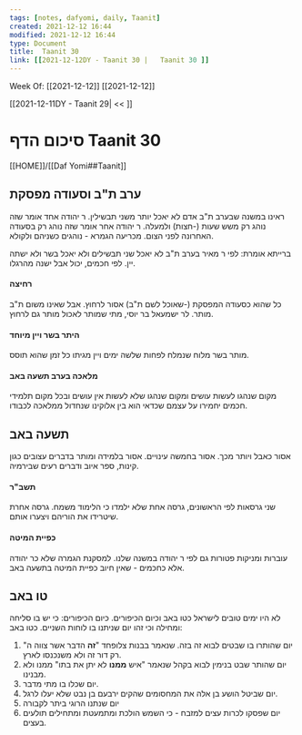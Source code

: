 ```yaml
---
tags: [notes, dafyomi, daily, Taanit] 
created: 2021-12-12 16:44
modified: 2021-12-12 16:44
type: Document
title:  Taanit 30
link: [[2021-12-12DY - Taanit 30 |   Taanit 30 ]]
---
```

Week Of: [[2021-12-12]]
[[2021-12-12]]

[[2021-12-11DY - Taanit 29| << ]] 

# סיכום הדף  Taanit 30

[[HOME]]/[[Daf Yomi##Taanit]]

## ערב ת"ב וסעודה מפסקת
ראינו במשנה שבערב ת"ב אדם לא יאכל יותר משני תבשילין.
ר יהודה אחד אומר שזה נוהג רק משש שעות (-חצות) ולמעלה.
ר יהודה אחר אומר שזה נוהג רק בסעודה האחרונה לפני הצום.
מכריעה הגמרא - נוהגים כשניהם ולקולא.

ברייתא אומרת: לפי ר מאיר בערב ת"ב לא יאכל שני תבשילים ולא יאכל בשר ולא ישתה יין. לפי חכמים, יכול אבל ישנה מהרגלו. 

#### רחיצה
כל שהוא כסעודה המפסקת (-שאוכל לשם ת"ב) אסור לרחוץ. אבל שאינו משום ת"ב מותר. 
לר ישמעאל בר יוסי, מתי שמותר לאכול מותר גם לרחוץ.
#### היתר בשר ויין מיוחד
מותר בשר מלוח שנמלח לפחות שלשה ימים ויין מגיתו כל זמן שהוא תוסס.
#### מלאכה בערב תשעה באב
מקום שנהגו לעשות עושים ומקום שנהגו שלא לעשות אין עושים ובכל מקום תלמידי חכמים יחמירו על עצמם שכדאי הוא בין אלוקינו שנחדול ממלאכה לכבודו.

## תשעה באב
אסור כאבל ויותר מכך.
אסור בחמשה עינויים.
אסור בלמידה ומותר בדברים עצובים כגון קינות, ספר איוב ודברים רעים שבירמיה.

#### תשב"ר
שני גרסאות לפי הראשונים, גרסה אחת שלא ילמדו כי הלימוד משמח. גרסה אחרת שיטרידו את הוריהם ויצערו אותם.

#### כפיית המיטה
עוברות ומניקות פטורות גם לפי ר יהודה במשנה שלנו.
למסקנת הגמרה שלא כר יהודה אלא כחכמים - שאין חיוב כפיית המיטה בתשעה באב. 

## טו באב
לא היו ימים טובים לישראל כטו באב וכיום הכיפורים.
כיום הכיפורים: כי יש בו סליחה ומחילה וכי זהו יום שניתנו בו לוחות השניים.
כטו באב:
1. יום שהותרו בו שבטים לבוא זה בזה. שנאמר בבנות צלופחד "**זה** הדבר אשר צווה ה" רק דור זה ולא משנכנסו לארץ.
2. יום שהותר שבט בנימין לבוא בקהל שנאמר "איש **ממנו** לא יתן את בתו" ממנו ולא מבנינו.
3. יום שכלו בו מתי מדבר.
4. יום שביטל הושע בן אלה את המחסומים שהקים ירבעם בן נבט שלא יעלו לרגל.
5. יום שנתנו הרוגי ביתר לקבורה
6. יום שפסקו לכרות עצים למזבח - כי השמש הולכת ומתמעטת ומתחילים תולעים בעצים.

